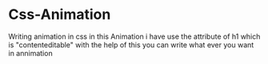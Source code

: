 # Css-Animation
Writing animation in css
 in this Animation i have use the attribute of h1 which is "contenteditable" with the help of this 
 you can write what ever you want in annimation
